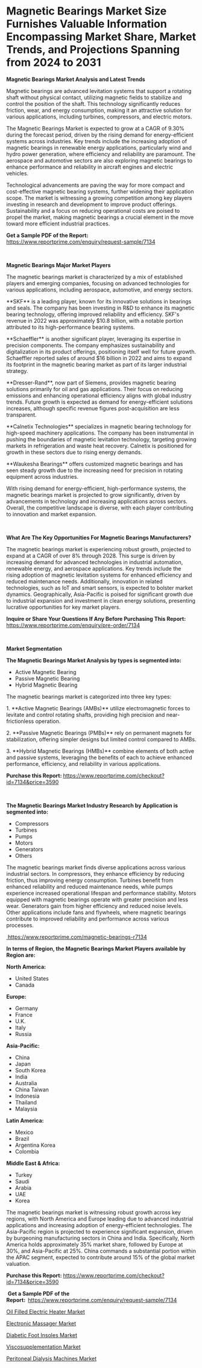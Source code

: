 <p><h1>Magnetic Bearings Market Size Furnishes Valuable Information Encompassing Market Share, Market Trends, and Projections Spanning from 2024 to 2031</h1></p><p><strong>Magnetic Bearings Market Analysis and Latest Trends</strong></p>
<p><p>Magnetic bearings are advanced levitation systems that support a rotating shaft without physical contact, utilizing magnetic fields to stabilize and control the position of the shaft. This technology significantly reduces friction, wear, and energy consumption, making it an attractive solution for various applications, including turbines, compressors, and electric motors. </p><p>The Magnetic Bearings Market is expected to grow at a CAGR of 9.30% during the forecast period, driven by the rising demand for energy-efficient systems across industries. Key trends include the increasing adoption of magnetic bearings in renewable energy applications, particularly wind and hydro power generation, where efficiency and reliability are paramount. The aerospace and automotive sectors are also exploring magnetic bearings to enhance performance and reliability in aircraft engines and electric vehicles.</p><p>Technological advancements are paving the way for more compact and cost-effective magnetic bearing systems, further widening their application scope. The market is witnessing a growing competition among key players investing in research and development to improve product offerings. Sustainability and a focus on reducing operational costs are poised to propel the market, making magnetic bearings a crucial element in the move toward more efficient industrial practices.</p></p>
<p><strong>Get a Sample PDF of the Report:&nbsp;</strong> <a href="https://www.reportprime.com/enquiry/request-sample/7134">https://www.reportprime.com/enquiry/request-sample/7134</a></p>
<p>&nbsp;</p>
<p><strong>Magnetic Bearings Major Market Players</strong></p>
<p><p>The magnetic bearings market is characterized by a mix of established players and emerging companies, focusing on advanced technologies for various applications, including aerospace, automotive, and energy sectors.</p><p>**SKF** is a leading player, known for its innovative solutions in bearings and seals. The company has been investing in R&D to enhance its magnetic bearing technology, offering improved reliability and efficiency. SKF's revenue in 2022 was approximately $10.8 billion, with a notable portion attributed to its high-performance bearing systems.</p><p>**Schaeffler** is another significant player, leveraging its expertise in precision components. The company emphasizes sustainability and digitalization in its product offerings, positioning itself well for future growth. Schaeffler reported sales of around $16 billion in 2022 and aims to expand its footprint in the magnetic bearing market as part of its larger industrial strategy.</p><p>**Dresser-Rand**, now part of Siemens, provides magnetic bearing solutions primarily for oil and gas applications. Their focus on reducing emissions and enhancing operational efficiency aligns with global industry trends. Future growth is expected as demand for energy-efficient solutions increases, although specific revenue figures post-acquisition are less transparent.</p><p>**Calnetix Technologies** specializes in magnetic bearing technology for high-speed machinery applications. The company has been instrumental in pushing the boundaries of magnetic levitation technology, targeting growing markets in refrigeration and waste heat recovery. Calnetix is positioned for growth in these sectors due to rising energy demands.</p><p>**Waukesha Bearings** offers customized magnetic bearings and has seen steady growth due to the increasing need for precision in rotating equipment across industries.</p><p>With rising demand for energy-efficient, high-performance systems, the magnetic bearings market is projected to grow significantly, driven by advancements in technology and increasing applications across sectors. Overall, the competitive landscape is diverse, with each player contributing to innovation and market expansion.</p></p>
<p>&nbsp;</p>
<p><strong>What Are The Key Opportunities For Magnetic Bearings Manufacturers?</strong></p>
<p><p>The magnetic bearings market is experiencing robust growth, projected to expand at a CAGR of over 8% through 2028. This surge is driven by increasing demand for advanced technologies in industrial automation, renewable energy, and aerospace applications. Key trends include the rising adoption of magnetic levitation systems for enhanced efficiency and reduced maintenance needs. Additionally, innovation in related technologies, such as IoT and smart sensors, is expected to bolster market dynamics. Geographically, Asia-Pacific is poised for significant growth due to industrial expansion and investment in clean energy solutions, presenting lucrative opportunities for key market players.</p></p>
<p><strong>Inquire or Share Your Questions If Any Before Purchasing This Report:</strong> <a href="https://www.reportprime.com/enquiry/pre-order/7134">https://www.reportprime.com/enquiry/pre-order/7134</a></p>
<p>&nbsp;</p>
<p><strong>Market Segmentation</strong></p>
<p><strong>The Magnetic Bearings Market Analysis by types is segmented into:</strong></p>
<p><ul><li>Active Magnetic Bearing</li><li>Passive Magnetic Bearing</li><li>Hybrid Magnetic Bearing</li></ul></p>
<p><p>The magnetic bearings market is categorized into three key types: </p><p>1. **Active Magnetic Bearings (AMBs)** utilize electromagnetic forces to levitate and control rotating shafts, providing high precision and near-frictionless operation. </p><p>2. **Passive Magnetic Bearings (PMBs)** rely on permanent magnets for stabilization, offering simpler designs but limited control compared to AMBs. </p><p>3. **Hybrid Magnetic Bearings (HMBs)** combine elements of both active and passive systems, leveraging the benefits of each to achieve enhanced performance, efficiency, and reliability in various applications.</p></p>
<p><strong>Purchase this Report:&nbsp;</strong><a href="https://www.reportprime.com/checkout?id=7134&price=3590">https://www.reportprime.com/checkout?id=7134&price=3590</a></p>
<p>&nbsp;</p>
<p><strong>The Magnetic Bearings Market Industry Research by Application is segmented into:</strong></p>
<p><ul><li>Compressors</li><li>Turbines</li><li>Pumps</li><li>Motors</li><li>Generators</li><li>Others</li></ul></p>
<p><p>The magnetic bearings market finds diverse applications across various industrial sectors. In compressors, they enhance efficiency by reducing friction, thus improving energy consumption. Turbines benefit from enhanced reliability and reduced maintenance needs, while pumps experience increased operational lifespan and performance stability. Motors equipped with magnetic bearings operate with greater precision and less wear. Generators gain from higher efficiency and reduced noise levels. Other applications include fans and flywheels, where magnetic bearings contribute to improved reliability and performance across various processes.</p></p>
<p><a href="https://www.reportprime.com/magnetic-bearings-r7134">&nbsp;https://www.reportprime.com/magnetic-bearings-r7134</a></p>
<p><strong>In terms of Region, the Magnetic Bearings Market Players available by Region are:</strong></p>
<p>
    <p> <strong> North America: </strong>
        <ul>
            <li>United States</li>
            <li>Canada</li>
        </ul>
        </p> 
    <p> <strong> Europe: </strong>
        <ul>
            <li>Germany</li>
            <li>France</li>
            <li>U.K.</li>
            <li>Italy</li>
            <li>Russia</li>
        </ul>
        </p> 
    <p> <strong> Asia-Pacific: </strong>
        <ul>
            <li>China</li>
            <li>Japan</li>
            <li>South Korea</li>
            <li>India</li>
            <li>Australia</li>
            <li>China Taiwan</li>
            <li>Indonesia</li>
            <li>Thailand</li>
            <li>Malaysia</li>
        </ul>
        </p> 
    <p> <strong> Latin America: </strong>
        <ul>
            <li>Mexico</li>
            <li>Brazil</li>
            <li>Argentina Korea</li>
            <li>Colombia</li>
        </ul>
        </p> 
    <p> <strong> Middle East & Africa: </strong>
        <ul>
            <li>Turkey</li>
            <li>Saudi</li>
            <li>Arabia</li>
            <li>UAE</li>
            <li>Korea</li>
        </ul>
    </p>
    </p>
<p><p>The magnetic bearings market is witnessing robust growth across key regions, with North America and Europe leading due to advanced industrial applications and increasing adoption of energy-efficient technologies. The Asia-Pacific region is projected to experience significant expansion, driven by burgeoning manufacturing sectors in China and India. Specifically, North America holds approximately 35% market share, followed by Europe at 30%, and Asia-Pacific at 25%. China commands a substantial portion within the APAC segment, expected to contribute around 15% of the global market valuation.</p></p>
<p><strong>Purchase this Report: </strong><a href="https://www.reportprime.com/checkout?id=7134&price=3590">https://www.reportprime.com/checkout?id=7134&price=3590</a></p>
<p>&nbsp;<strong>Get a Sample PDF of the Report:&nbsp;&nbsp;</strong><a href="https://www.reportprime.com/enquiry/request-sample/7134">https://www.reportprime.com/enquiry/request-sample/7134</a></p>
<p><strong></strong></p>
<p><p><a href="https://issuu.com/reportprime-2/docs/oil-filled-electric-heater-market-s_49a2f7f527c73b">Oil Filled Electric Heater Market</a></p><p><a href="https://www.linkedin.com/pulse/navigating-electronic-massager-market-expert-analysis-forecast-cjytc?trackingId=OL5hu7sGTBS04RdV9S7ZCA%3D%3D">Electronic Massager Market</a></p><p><a href="https://medium.com/@duron7928/diabetic-foot-insoles-market-size-growth-and-industry-analysis-by-market-segmentation-and-e72fc33e1880">Diabetic Foot Insoles Market</a></p><p><a href="https://www.linkedin.com/pulse/what-driving-global-viscosupplementation-market-dive-trends-6in5c?trackingId=GDESKdenT1WJRhk3w6OX8A%3D%3D">Viscosupplementation Market</a></p><p><a href="https://medium.com/@duron7928/what-factors-will-influence-the-peritoneal-dialysis-machines-market-in-the-coming-years-80bd0484fad8">Peritoneal Dialysis Machines Market</a></p></p>